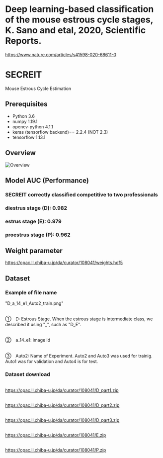 # Deep learning-based classification of the mouse estrous cycle stages, K. Sano and etal, 2020, Scientific Reports.

https://www.nature.com/articles/s41598-020-68611-0

# SECREIT

Mouse Estrous Cycle Estimation

## Prerequisites

- Python 3.6
- numpy 1.19.1
- opencv-python 4.1.1
- keras (tensorflow backend)== 2.2.4 (NOT 2.3)
- tensorflow 1.13.1

## Overview

![Overview](https://github.com/SanoKyohei/Secreit/blob/master/Example/Overview.png)

## Model AUC (Performance)

### SECREIT correctly classified competitive to two professionals

### diestrus stage (D): 0.982

### estrus stage (E): 0.979

### proestrus stage (P): 0.962

## Weight parameter

https://opac.ll.chiba-u.jp/da/curator/108041/weights.hdf5

## Dataset

### Example of file name

 "D_a_14_e1_Auto2_train.png"

 <br> ①　D: Estrous Stage. When the estrous stage is intermediate class, we described it using "_", such as "D_E".

 <br> ②　a_14_e1: image id

 <br> ③　Auto2: Name of Experiment. Auto2 and Auto3 was used for trainig. Auto1 was for validation and Auto4 is for test.

### Dataset download

<br> https://opac.ll.chiba-u.jp/da/curator/108041/D_part1.zip  <br>

<br> https://opac.ll.chiba-u.jp/da/curator/108041/D_part2.zip <br>

<br> https://opac.ll.chiba-u.jp/da/curator/108041/D_part3.zip  <br>

<br> https://opac.ll.chiba-u.jp/da/curator/108041/E.zip <br>

<br> https://opac.ll.chiba-u.jp/da/curator/108041/P.zip <br>
